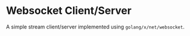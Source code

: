 # Websocket  Client/Server

A simple stream client/server implemented using `golang/x/net/websocket`.

